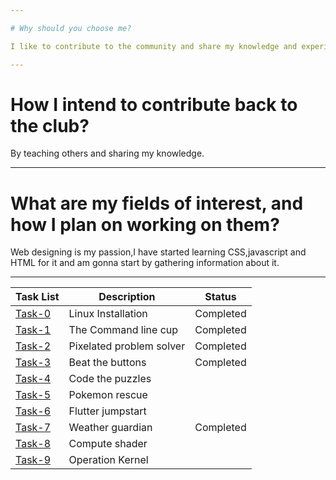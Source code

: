 ```yaml
---

# Why should you choose me?

I like to contribute to the community and share my knowledge and experience with them.I like to learn new things about open source.

---
```


# How I intend to contribute back to the club?

By teaching others and sharing my knowledge.

---

# What are my fields of interest, and how I plan on working on them?

Web designing is my passion,I have started learning CSS,javascript and HTML for it and am gonna start by gathering information about it.

---

| Task List | Description | Status |
| --------- | ------------| -------|
| [Task-0](https://github.com/Pranav-coder-yes/amfoss-tasks/tree/main/Task-00) | Linux Installation | Completed |
| [Task-1](https://github.com/Pranav-coder-yes/amfoss-tasks/tree/main/Task-01) | The Command line cup | Completed |
| [Task-2](https://github.com/Pranav-coder-yes/amfoss-tasks/tree/main/Task-02) | Pixelated problem solver | Completed |
| [Task-3](https://github.com/Pranav-coder-yes/amfoss-tasks/tree/main/Task-03) | Beat the buttons | Completed |
| [Task-4](https://github.com/Pranav-coder-yes/amfoss-tasks/tree/main/Task-04) | Code the puzzles |  |
| [Task-5](https://github.com/Pranav-coder-yes/amfoss-tasks/tree/main/Task-05) | Pokemon rescue |  | 
| [Task-6](https://github.com/Pranav-coder-yes/amfoss-tasks/tree/main/Task-06) | Flutter jumpstart |  |
| [Task-7](https://github.com/Pranav-coder-yes/amfoss-tasks/tree/main/Task-07) | Weather guardian | Completed |
| [Task-8](https://github.com/Pranav-coder-yes/amfoss-tasks/tree/main/Task-08) | Compute shader |  |
| [Task-9](https://github.com/Pranav-coder-yes/amfoss-tasks/tree/main/Task-09) | Operation Kernel |  |
